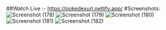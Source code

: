 ##Watch Live :- https://pokedexurl.netlify.app/
#Screenshots:
![Screenshot (178)](https://github.com/kunalchaudhari910/Pokedex/assets/100060759/d4d06789-f84c-4037-9c65-3f837fbf9fc9)
![Screenshot (179)](https://github.com/kunalchaudhari910/Pokedex/assets/100060759/d1fb768b-df39-4213-bd2b-bf7b231904ce)
![Screenshot (180)](https://github.com/kunalchaudhari910/Pokedex/assets/100060759/90c15786-a8da-4ab1-81a3-8a7c6ed840fd)
![Screenshot (181)](https://github.com/kunalchaudhari910/Pokedex/assets/100060759/476c7c1d-4ce5-4661-9592-0efedacee63f)
![Screenshot (182)](https://github.com/kunalchaudhari910/Pokedex/assets/100060759/d027ab2d-7730-4557-b7ae-db710a9be2fe)

